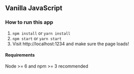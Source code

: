 ## Vanilla JavaScript

### How to run this app

1. `npm install` or `yarn install`
2. `npm start` or `yarn start`
3. Visit http://localhost:1234 and make sure the page loads!

#### Requirements

Node >= 6 and npm >= 3 recommended

